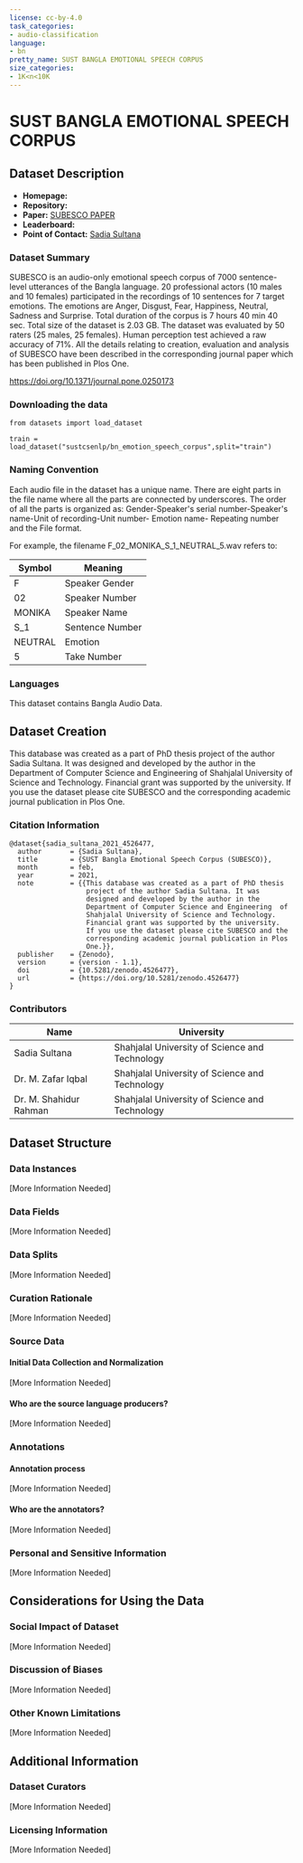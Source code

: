 ```yaml
---
license: cc-by-4.0
task_categories:
- audio-classification
language:
- bn
pretty_name: SUST BANGLA EMOTIONAL SPEECH CORPUS
size_categories:
- 1K<n<10K
---
```


# SUST BANGLA EMOTIONAL SPEECH CORPUS

## Dataset Description

- **Homepage:** 
- **Repository:** 
- **Paper:** [SUBESCO PAPER](https://doi.org/10.1371/journal.pone.0250173)
- **Leaderboard:** 
- **Point of Contact:** [Sadia Sultana](sadia-cse@sust.edu)

### Dataset Summary

SUBESCO is an audio-only emotional speech corpus of 7000 sentence-level utterances of the Bangla language. 20 professional actors (10 males and 10 females) participated in the recordings of 10 sentences for 7 target emotions. The emotions are Anger, Disgust, Fear, Happiness, Neutral, Sadness and Surprise. Total duration of the corpus is 7 hours 40 min 40 sec.  Total size of the dataset is 2.03 GB. The dataset was evaluated by 50 raters (25 males, 25 females). Human perception test achieved a raw accuracy of 71%.  All the details relating to creation, evaluation and analysis of SUBESCO have been described in the corresponding journal paper which has been published in Plos One.

https://doi.org/10.1371/journal.pone.0250173

### Downloading the data

```
from datasets import load_dataset

train = load_dataset("sustcsenlp/bn_emotion_speech_corpus",split="train")

```


### Naming Convention

Each audio file in the dataset has a unique name. There are eight parts in the file name where all the parts are connected by underscores. The order of all the parts is organized as: Gender-Speaker's serial number-Speaker's name-Unit of recording-Unit number- Emotion name- Repeating number and the File format. 

For example, the filename F_02_MONIKA_S_1_NEUTRAL_5.wav refers to:

| Symbol      | Meaning |
| ----------- | ----------- |
|      F      | Speaker Gender       |
| 02   | Speaker Number        |
|   MONIKA   | Speaker Name                     |
|  S_1    |  Sentence Number                    |
|  NEUTRAL     |  Emotion                    |
|    5  |  Take Number                    |

### Languages

This dataset contains Bangla Audio Data.

## Dataset Creation

This database was created as a part of PhD thesis project of the author Sadia Sultana. It was designed and developed by the author in the Department of Computer Science and Engineering of Shahjalal University of Science and Technology. Financial grant was supported by the university. If you use the dataset please cite SUBESCO and the corresponding academic journal publication in Plos One.

### Citation Information

```
@dataset{sadia_sultana_2021_4526477,
  author       = {Sadia Sultana},
  title        = {SUST Bangla Emotional Speech Corpus (SUBESCO)},
  month        = feb,
  year         = 2021,
  note         = {{This database was created as a part of PhD thesis 
                   project of the author Sadia Sultana. It was
                   designed and developed by the author in the
                   Department of Computer Science and Engineering  of
                   Shahjalal University of Science and Technology.
                   Financial grant was supported by the university.
                   If you use the dataset please cite SUBESCO and the
                   corresponding academic journal publication in Plos
                   One.}},
  publisher    = {Zenodo},
  version      = {version - 1.1},
  doi          = {10.5281/zenodo.4526477},
  url          = {https://doi.org/10.5281/zenodo.4526477}
}

```

### Contributors

| Name      | University |
| ----------- | ----------- |
| Sadia Sultana      | Shahjalal University of Science and Technology       |
| Dr. M. Zafar Iqbal   | Shahjalal University of Science and Technology        |
| Dr. M. Shahidur Rahman                    |   Shahjalal University of Science and Technology            |
## Dataset Structure

### Data Instances

[More Information Needed]

### Data Fields

[More Information Needed]

### Data Splits

[More Information Needed]

### Curation Rationale

[More Information Needed]

### Source Data

#### Initial Data Collection and Normalization

[More Information Needed]

#### Who are the source language producers?

[More Information Needed]

### Annotations

#### Annotation process

[More Information Needed]

#### Who are the annotators?

[More Information Needed]

### Personal and Sensitive Information

[More Information Needed]

## Considerations for Using the Data

### Social Impact of Dataset

[More Information Needed]

### Discussion of Biases

[More Information Needed]

### Other Known Limitations

[More Information Needed]

## Additional Information

### Dataset Curators

[More Information Needed]

### Licensing Information

[More Information Needed]